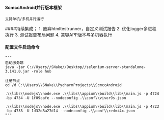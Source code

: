 #### ScmccAndroid并行版本框架
    支持单机/多机并行运行
   
   
####持续集成；
    1. 废弃htmltestrunner，自定义测试报告
    2. 优化logger多进程执行
    3. 测试报告布局问题
    4. 兼容APP版本与多机器执行


#### 配置文件启动命令

    """
    启动服务端
    java -jar C://Users//SNake//Desktop//selenium-server-standalone-3.141.0.jar -role hub
    
    注册节点
    cd /d C:\\Users\\SNake\\PycharmProjects\\ScmccAndroid
    
    .\\libs\\nodejs\\node.exe .\\libs\\appium\\build\\lib\\main.js -p 4724 -bp 4734 -U 1f09cafe --nodeconfig .\\conf\\vivor9s.json
    
    .\\libs\\nodejs\\node.exe .\\libs\\appium\\build\\lib\\main.js -p 4723 -bp 4733 -U 1d32d8a27d14 --nodeconfig .\\conf\\redmi4x.json
    """